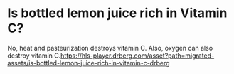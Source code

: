 # Is bottled lemon juice rich in Vitamin C?

No, heat and pasteurization destroys vitamin C. Also, oxygen can also destroy vitamin C.https://hls-player.drberg.com/asset?path=migrated-assets/is-bottled-lemon-juice-rich-in-vitamin-c-drberg